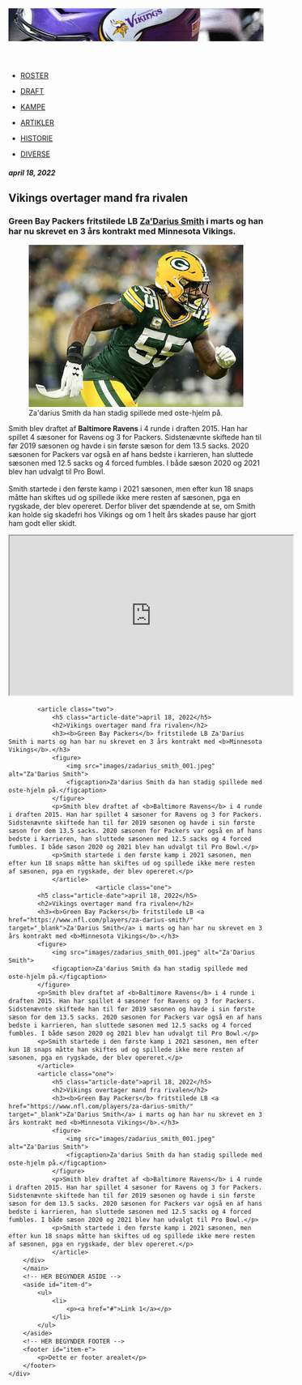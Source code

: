 <!DOCTYPE html>
<head>
    <title>Minnesota Vikings Nyheder</title>
    <link rel="stylesheet" href="style.css">
</head>
<body>
    <div id="container">
        <!-- HER BEGYNDER HEADER -->
        <header id="item-a">
                <img id="image-header" src="images/header_bg.png">
        </header>
        <!-- HER BEGYNDER SIDEBAR -->
        <nav id="item-b">
            <ul>
                <li>
                    <p><a href="#">ROSTER</a></p>
                </li>
                <li>
                    <p><a href="#">DRAFT</a></p>
                </li>
                <li>
                    <p><a href="#">KAMPE</a></p>
                </li>
                <li>
                    <p><a href="#">ARTIKLER</a></p>
                </li>
                <li>
                    <p><a href="#">HISTORIE</a></p>
                </li>
                <li>
                    <p><a href="#">DIVERSE</a></p>
                </li>
            </ul>
        </nav>
        <!-- HER BEGYNDER MAIN -->
        <main id="item-c">
        <div id="nested-grid">
            <article class="one">
            <h5 class="article-date">april 18, 2022</h5>
            <h2>Vikings overtager mand fra rivalen</h2>
            <h3><b>Green Bay Packers</b> fritstilede LB <a href="https://www.nfl.com/players/za-darius-smith/" target="_blank">Za'Darius Smith</a> i marts og han har nu skrevet en 3 års kontrakt med <b>Minnesota Vikings</b>.</h3>
            <figure>
                <img src="images/zadarius_smith_001.jpeg" alt="Za'Darius Smith">
                <figcaption>Za'darius Smith da han stadig spillede med oste-hjelm på.</figcaption>
            </figure>
            <p>Smith blev draftet af <b>Baltimore Ravens</b> i 4 runde i draften 2015. Han har spillet 4 sæsoner for Ravens og 3 for Packers. Sidstenævnte skiftede han til før 2019 sæsonen og havde i sin første sæson for dem 13.5 sacks. 2020 sæsonen for Packers var også en af hans bedste i karrieren, han sluttede sæsonen med 12.5 sacks og 4 forced fumbles. I både sæson 2020 og 2021 blev han udvalgt til Pro Bowl.<br><br>
            Smith startede i den første kamp i 2021 sæsonen, men efter kun 18 snaps måtte han skiftes ud og spillede ikke mere resten af sæsonen, pga en rygskade, der blev opereret. Derfor bliver det spændende at se, om Smith kan holde sig skadefri hos Vikings og om 1 helt års skades pause har gjort ham godt eller skidt.</p>
            <iframe width="560" height="315" src="https://www.youtube.com/embed/HbWAlZ5gjiM" title="YouTube video player" frameborder="1" allow="accelerometer; clipboard-write; encrypted-media; gyroscope; picture-in-picture" allowfullscreen></iframe>
            </article>

            <article class="two">
                <h5 class="article-date">april 18, 2022</h5>
                <h2>Vikings overtager mand fra rivalen</h2>
                <h3><b>Green Bay Packers</b> fritstilede LB Za'Darius Smith i marts og han har nu skrevet en 3 års kontrakt med <b>Minnesota Vikings</b>.</h3>
                <figure>
                    <img src="images/zadarius_smith_001.jpeg" alt="Za'Darius Smith">
                    <figcaption>Za'darius Smith da han stadig spillede med oste-hjelm på.</figcaption>
                </figure>
                <p>Smith blev draftet af <b>Baltimore Ravens</b> i 4 runde i draften 2015. Han har spillet 4 sæsoner for Ravens og 3 for Packers. Sidstenævnte skiftede han til før 2019 sæsonen og havde i sin første sæson for dem 13.5 sacks. 2020 sæsonen for Packers var også en af hans bedste i karrieren, han sluttede sæsonen med 12.5 sacks og 4 forced fumbles. I både sæson 2020 og 2021 blev han udvalgt til Pro Bowl.</p>
                <p>Smith startede i den første kamp i 2021 sæsonen, men efter kun 18 snaps måtte han skiftes ud og spillede ikke mere resten af sæsonen, pga en rygskade, der blev opereret.</p>
                </article>
                            <article class="one">
            <h5 class="article-date">april 18, 2022</h5>
            <h2>Vikings overtager mand fra rivalen</h2>
            <h3><b>Green Bay Packers</b> fritstilede LB <a href="https://www.nfl.com/players/za-darius-smith/" target="_blank">Za'Darius Smith</a> i marts og han har nu skrevet en 3 års kontrakt med <b>Minnesota Vikings</b>.</h3>
            <figure>
                <img src="images/zadarius_smith_001.jpeg" alt="Za'Darius Smith">
                <figcaption>Za'darius Smith da han stadig spillede med oste-hjelm på.</figcaption>
            </figure>
            <p>Smith blev draftet af <b>Baltimore Ravens</b> i 4 runde i draften 2015. Han har spillet 4 sæsoner for Ravens og 3 for Packers. Sidstenævnte skiftede han til før 2019 sæsonen og havde i sin første sæson for dem 13.5 sacks. 2020 sæsonen for Packers var også en af hans bedste i karrieren, han sluttede sæsonen med 12.5 sacks og 4 forced fumbles. I både sæson 2020 og 2021 blev han udvalgt til Pro Bowl.</p>
            <p>Smith startede i den første kamp i 2021 sæsonen, men efter kun 18 snaps måtte han skiftes ud og spillede ikke mere resten af sæsonen, pga en rygskade, der blev opereret.</p>
            </article>
            <article class="one">
                <h5 class="article-date">april 18, 2022</h5>
                <h2>Vikings overtager mand fra rivalen</h2>
                <h3><b>Green Bay Packers</b> fritstilede LB <a href="https://www.nfl.com/players/za-darius-smith/" target="_blank">Za'Darius Smith</a> i marts og han har nu skrevet en 3 års kontrakt med <b>Minnesota Vikings</b>.</h3>
                <figure>
                    <img src="images/zadarius_smith_001.jpeg" alt="Za'Darius Smith">
                    <figcaption>Za'darius Smith da han stadig spillede med oste-hjelm på.</figcaption>
                </figure>
                <p>Smith blev draftet af <b>Baltimore Ravens</b> i 4 runde i draften 2015. Han har spillet 4 sæsoner for Ravens og 3 for Packers. Sidstenævnte skiftede han til før 2019 sæsonen og havde i sin første sæson for dem 13.5 sacks. 2020 sæsonen for Packers var også en af hans bedste i karrieren, han sluttede sæsonen med 12.5 sacks og 4 forced fumbles. I både sæson 2020 og 2021 blev han udvalgt til Pro Bowl.</p>
                <p>Smith startede i den første kamp i 2021 sæsonen, men efter kun 18 snaps måtte han skiftes ud og spillede ikke mere resten af sæsonen, pga en rygskade, der blev opereret.</p>
                </article>
        </div>
        </main>
        <!-- HER BEGYNDER ASIDE -->
        <aside id="item-d">
            <ul>
                <li>
                    <p><a href="#">Link 1</a></p>
                </li>
            </ul>
        </aside>
        <!-- HER BEGYNDER FOOTER -->
        <footer id="item-e">
            <p>Dette er footer arealet</p>
        </footer>
    </div>
</body>
